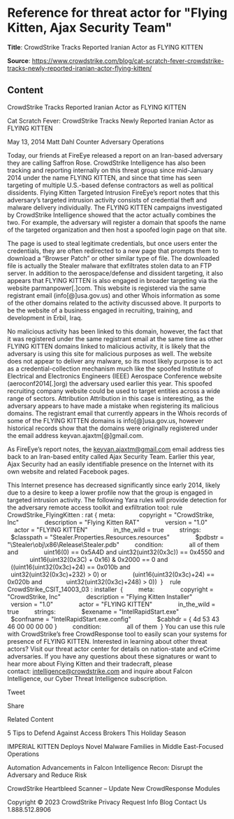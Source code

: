 # Reference for threat actor for "Flying Kitten, Ajax Security Team"

**Title**: CrowdStrike Tracks Reported Iranian Actor as FLYING KITTEN

**Source**: https://www.crowdstrike.com/blog/cat-scratch-fever-crowdstrike-tracks-newly-reported-iranian-actor-flying-kitten/

## Content






 







CrowdStrike Tracks Reported Iranian Actor as FLYING KITTEN






































































 



Cat Scratch Fever: CrowdStrike Tracks Newly Reported Iranian Actor as FLYING KITTEN

May 13, 2014 Matt Dahl Counter Adversary Operations 




Today, our friends at FireEye released a report on an Iran-based adversary they are calling Saffron Rose. CrowdStrike Intelligence has also been tracking and reporting internally on this threat group since mid-January 2014 under the name FLYING KITTEN, and since that time has seen targeting of multiple U.S.-based defense contractors as well as political dissidents.
Flying Kitten Targeted Intrusion
FireEye’s report notes that this adversary’s targeted intrusion activity consists of credential theft and malware delivery individually. The FLYING KITTEN campaigns investigated by CrowdStrike Intelligence showed that the actor actually combines the two. For example, the adversary will register a domain that spoofs the name of the targeted organization and then host a spoofed login page on that site.

The page is used to steal legitimate credentials, but once users enter the credentials, they are often redirected to a new page that prompts them to download a “Browser Patch” or other similar type of file. The downloaded file is actually the Stealer malware that exfiltrates stolen data to an FTP server.
In addition to the aerospace/defense and dissident targeting, it also appears that FLYING KITTEN is also engaged in broader targeting via the website parmanpower[.]com. This website is registered via the same registrant email (info[@]usa.gov.us) and other Whois information as some of the other domains related to the activity discussed above. It purports to be the website of a business engaged in recruiting, training, and development in Erbil, Iraq.

No malicious activity has been linked to this domain, however, the fact that it was registered under the same registrant email at the same time as other FLYING KITTEN domains linked to malicious activity, it is likely that the adversary is using this site for malicious purposes as well. The website does not appear to deliver any malware, so its most likely purpose is to act as a credential-collection mechanism much like the spoofed Institute of Electrical and Electronics Engineers (IEEE) Aerospace Conference website (aeroconf2014[.]org) the adversary used earlier this year. This spoofed recruiting company website could be used to target entities across a wide range of sectors.
Attribution
Attribution in this case is interesting, as the adversary appears to have made a mistake when registering its malicious domains. The registrant email that currently appears in the Whois records of some of the FLYING KITTEN domains is info[@]usa.gov.us, however historical records show that the domains were originally registered under the email address keyvan.ajaxtm[@]gmail.com.

As FireEye’s report notes, the keyvan.ajaxtm@gmail.com email address ties back to an Iran-based entity called Ajax Security Team. Earlier this year, Ajax Security had an easily identifiable presence on the Internet with its own website and related Facebook pages.

This Internet presence has decreased significantly since early 2014, likely due to a desire to keep a lower profile now that the group is engaged in targeted intrusion activity.
The following Yara rules will provide detection for the adversary remote access toolkit and exfiltration tool:
rule CrowdStrike_FlyingKitten : rat
{
meta: 
            copyright = "CrowdStrike, Inc" 
             description = "Flying Kitten RAT" 
             version = "1.0" 
             actor = "FLYING KITTEN" 
             in_the_wild = true 
       strings: 
             $classpath = "Stealer.Properties.Resources.resources" 
             $pdbstr = "\Stealer\obj\x86\Release\Stealer.pdb" 
       condition: 
             all of them and 
             uint16(0) == 0x5A4D and uint32(uint32(0x3c)) == 0x4550 and 
             uint16(uint32(0x3C) + 0x16) & 0x2000 == 0 and 
             ((uint16(uint32(0x3c)+24) == 0x010b and 
            uint32(uint32(0x3c)+232) > 0) or 
             (uint16(uint32(0x3c)+24) == 0x020b and 
            uint32(uint32(0x3c)+248) > 0)) 
} 
 
rule CrowdStrike_CSIT_14003_03 : installer 
{ 
       meta: 
             copyright = "CrowdStrike, Inc" 
             description = "Flying Kitten Installer" 
             version = "1.0" 
             actor = "FLYING KITTEN" 
             in_the_wild = true 
       strings: 
             $exename = "IntelRapidStart.exe" 
             $confname = "IntelRapidStart.exe.config" 
             $cabhdr = { 4d 53 43 46 00 00 00 00 } 
       condition: 
             all of them 
}
You can use this rule with CrowdStrike’s free CrowdResponse tool to easily scan your systems for presence of FLYING KITTEN. Interested in learning about other threat actors? Visit our threat actor center for details on nation-state and eCrime adversaries.
If you have any questions about these signatures or want to hear more about Flying Kitten and their tradecraft, please contact: intelligence@crowdstrike.com and inquire about Falcon Intelligence, our Cyber Threat Intelligence subscription.






Tweet





Share





Related Content






5 Tips to Defend Against Access Brokers This Holiday Season








IMPERIAL KITTEN Deploys Novel Malware Families in Middle East-Focused Operations








Automation Advancements in Falcon Intelligence Recon: Disrupt the Adversary and Reduce Risk











 CrowdStrike Heartbleed Scanner – Update
New CrowdResponse Modules 









 
















Copyright © 2023 CrowdStrike
Privacy
Request Info
Blog
Contact Us
1.888.512.8906














